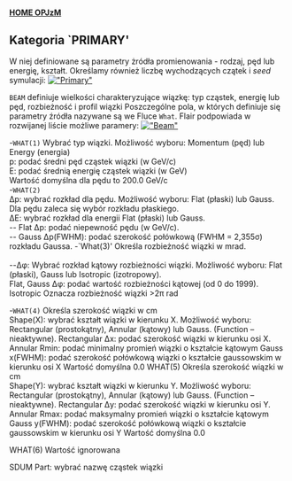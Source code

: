 #### [HOME OPJzM](https://agnieszkamucha.github.io/OPJzM/)
## Kategoria `PRIMARY'
W niej definiowane są parametry żródła promienowania - rodzaj, pęd lub energię, kształt. Określamy również liczbę wychodzących czątek i _seed_ symulacji:
[!["Primary"](Images/primary.png)](Images/primary.jpg)

`BEAM` definiuje wielkości charakteryzujące wiązkę: typ cząstek, energię lub pęd, rozbieżność i profil wiązki
Poszczególne pola, w których definiuje się parametry źródła nazywane są we Fluce `What`. Flair podpowiada w rozwijanej liście możliwe paramery:
[!["Beam"](Images/beam.png)](Images/beam.jpg)

-`WHAT(1)`
Wybrać typ wiązki. Możliwość wyboru: Momentum (pęd) lub Energy (energia) <br> 
	p:	podać średni pęd cząstek wiązki (w GeV/c) <br>
	E:	podać średnią energię cząstek wiązki (w GeV) <br>
Wartość domyślna dla pędu to 200.0 GeV/c  
-`WHAT(2)`	
	Δp:	wybrać rozkład dla pędu. Możliwość wyboru: Flat (płaski) lub Gauss. Dla pędu zaleca się wybór rozkładu płaskiego. <br>
	ΔE:	wybrać rozkład dla energii Flat (płaski) lub Gauss.<br>
	-- Flat	Δp: podać niepewność pędu (w GeV/c).<br>
	-- Gauss	Δp(FWHM): podać szerokość połówkową (FWHM = 2,355σ) rozkładu Gaussa. 
-`What(3)' Określa rozbieżność wiązki w mrad. <br>	
	--Δφ: Wybrać rozkład kątowy rozbieżności wiązki. Możliwość wyboru: Flat (płaski), Gauss lub Isotropic (izotropowy). <br>
	Flat, Gauss	Δφ: podać wartość rozbieżności kątowej (od 0 do 1999).<br>
	Isotropic	Oznacza rozbieżność wiązki >2π rad <br>

-`WHAT(4)`
Określa szerokość wiązki w cm	
	Shape(X):	wybrać kształt wiązki w kierunku X. Możliwość wyboru: Rectangular (prostokątny), Annular (kątowy) lub Gauss. (Function – nieaktywne). 
	Rectangular	Δx: podać szerokość wiązki w kierunku osi X.
	Annular	Rmin: podać minimalny promień wiązki o kształcie kątowym
	Gauss		x(FWHM): podać szerokość połówkową wiązki o kształcie gaussowskim 
 		w kierunku osi X
Wartość domyślna 0.0
WHAT(5)
Określa szerokość wiązki w cm	
	Shape(Y):	wybrać kształt wiązki w kierunku Y. Możliwość wyboru: Rectangular (prostokątny), Annular (kątowy) lub Gauss. (Function – nieaktywne). 
	Rectangular	Δy: podać szerokość wiązki w kierunku osi Y.
	Annular	Rmax: podać maksymalny promień wiązki o kształcie kątowym
	Gauss		y(FWHM): podać szerokość połówkową wiązki o kształcie gaussowskim 
 		w kierunku osi Y
Wartość domyślna 0.0

WHAT(6)
Wartość ignorowana

SDUM 
Part:	wybrać nazwę cząstek wiązki
